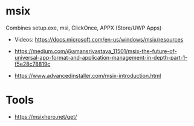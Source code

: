 # msix

Combines setup.exe, msi, ClickOnce, APPX (Store/UWP Apps)

- Videos: https://docs.microsoft.com/en-us/windows/msix/resources

- https://medium.com/@amansrivastava_11501/msix-the-future-of-universal-app-format-and-application-management-in-depth-part-1-f5e28c78819c
- https://www.advancedinstaller.com/msix-introduction.html

# Tools

- https://msixhero.net/get/
